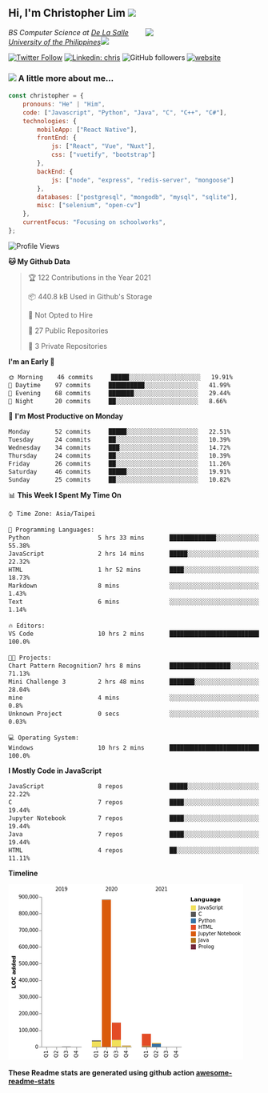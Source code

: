 <h2>Hi, I'm Christopher Lim <img src="https://media3.giphy.com/media/r3SVtaGUukD5V6UjzP/giphy.gif" width="50" /></h2>
<img align='right' src="https://media.giphy.com/media/M9gbBd9nbDrOTu1Mqx/giphy.gif" width="230">
<p><em>BS Computer Science at <a href="https://www.dlsu.edu.ph/">De La Salle University of the Philippines</a><img src="https://media.giphy.com/media/WUlplcMpOCEmTGBtBW/giphy.gif" width="30"> 
</em></p>

[![Twitter Follow](https://img.shields.io/twitter/follow/ClovesJL?label=Follow)](https://twitter.com/intent/follow?screen_name=ClovesJL)
[![Linkedin: chris](https://img.shields.io/badge/-chris-blue?style=flat-square&logo=Linkedin&logoColor=white&link=https://www.linkedin.com/in/christopher-lim-122831183/)](https://www.linkedin.com/in/christopher-lim-122831183/)
![GitHub followers](https://img.shields.io/github/followers/cc-visionary?label=Follow&style=social)
[![website](https://img.shields.io/badge/Website-46a2f1.svg?&style=flat-square&logo=Google-Chrome&logoColor=white&link=http://christopherlim.surge.sh/)](http://christopherlim.surge.sh/)

### <img src="https://media.giphy.com/media/VgCDAzcKvsR6OM0uWg/giphy.gif" width="50"> A little more about me...  

```javascript
const christopher = {
    pronouns: "He" | "Him",
    code: ["Javascript", "Python", "Java", "C", "C++", "C#"],
    technologies: {
        mobileApp: ["React Native"],
        frontEnd: {
            js: ["React", "Vue", "Nuxt"],
            css: ["vuetify", "bootstrap"]
        },
        backEnd: {
            js: ["node", "express", "redis-server", "mongoose"]
        },
        databases: ["postgresql", "mongodb", "mysql", "sqlite"],
        misc: ["selenium", "open-cv"]
    },
    currentFocus: "Focusing on schoolworks",
};
```

<!--START_SECTION:waka-->
![Profile Views](http://img.shields.io/badge/Profile%20Views-0-blue)

**🐱 My Github Data** 

> 🏆 122 Contributions in the Year 2021
 > 
> 📦 440.8 kB Used in Github's Storage 
 > 
> 🚫 Not Opted to Hire
 > 
> 📜 27 Public Repositories 
 > 
> 🔑 3 Private Repositories  
 > 
**I'm an Early 🐤** 

```text
🌞 Morning    46 commits     █████░░░░░░░░░░░░░░░░░░░░   19.91% 
🌆 Daytime    97 commits     ██████████░░░░░░░░░░░░░░░   41.99% 
🌃 Evening    68 commits     ███████░░░░░░░░░░░░░░░░░░   29.44% 
🌙 Night      20 commits     ██░░░░░░░░░░░░░░░░░░░░░░░   8.66%

```
📅 **I'm Most Productive on Monday** 

```text
Monday       52 commits     █████░░░░░░░░░░░░░░░░░░░░   22.51% 
Tuesday      24 commits     ██░░░░░░░░░░░░░░░░░░░░░░░   10.39% 
Wednesday    34 commits     ███░░░░░░░░░░░░░░░░░░░░░░   14.72% 
Thursday     24 commits     ██░░░░░░░░░░░░░░░░░░░░░░░   10.39% 
Friday       26 commits     ██░░░░░░░░░░░░░░░░░░░░░░░   11.26% 
Saturday     46 commits     █████░░░░░░░░░░░░░░░░░░░░   19.91% 
Sunday       25 commits     ██░░░░░░░░░░░░░░░░░░░░░░░   10.82%

```


📊 **This Week I Spent My Time On** 

```text
⌚︎ Time Zone: Asia/Taipei

💬 Programming Languages: 
Python                   5 hrs 33 mins       █████████████░░░░░░░░░░░░   55.38% 
JavaScript               2 hrs 14 mins       █████░░░░░░░░░░░░░░░░░░░░   22.32% 
HTML                     1 hr 52 mins        ████░░░░░░░░░░░░░░░░░░░░░   18.73% 
Markdown                 8 mins              ░░░░░░░░░░░░░░░░░░░░░░░░░   1.43% 
Text                     6 mins              ░░░░░░░░░░░░░░░░░░░░░░░░░   1.14%

🔥 Editors: 
VS Code                  10 hrs 2 mins       █████████████████████████   100.0%

🐱‍💻 Projects: 
Chart Pattern Recognition7 hrs 8 mins        █████████████████░░░░░░░░   71.13% 
Mini Challenge 3         2 hrs 48 mins       ███████░░░░░░░░░░░░░░░░░░   28.04% 
mine                     4 mins              ░░░░░░░░░░░░░░░░░░░░░░░░░   0.8% 
Unknown Project          0 secs              ░░░░░░░░░░░░░░░░░░░░░░░░░   0.03%

💻 Operating System: 
Windows                  10 hrs 2 mins       █████████████████████████   100.0%

```

**I Mostly Code in JavaScript** 

```text
JavaScript               8 repos             █████░░░░░░░░░░░░░░░░░░░░   22.22% 
C                        7 repos             ████░░░░░░░░░░░░░░░░░░░░░   19.44% 
Jupyter Notebook         7 repos             ████░░░░░░░░░░░░░░░░░░░░░   19.44% 
Java                     7 repos             ████░░░░░░░░░░░░░░░░░░░░░   19.44% 
HTML                     4 repos             ██░░░░░░░░░░░░░░░░░░░░░░░   11.11%

```


**Timeline**

![Chart not found](https://raw.githubusercontent.com/cc-visionary/cc-visionary/master/charts/bar_graph.png) 


<!--END_SECTION:waka-->

**These Readme stats are generated using github action [awesome-readme-stats](https://github.com/anmol098/waka-readme-stats)**

